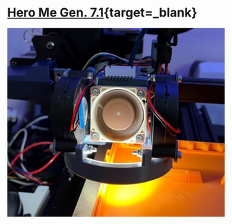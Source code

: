 # [Hero Me Gen. 7.1](https://www.printables.com/model/39322-hero-me-gen6-master-suite){target=_blank}
![HMG7.1](assets/heromeg7.1.jpg)
